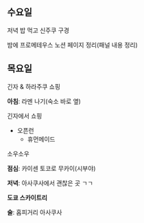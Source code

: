 ## 수요일
저녁 밥 먹고 신주쿠 구경

밤에 프로메테우스 노션 페이지 정리(패널 내용 정리)

## 목요일
긴자 & 하라주쿠 쇼핑

**아침**: 라멘 나기(숙소 바로 옆)

긴자에서 쇼핑
- 오픈런
	- 휴먼메이드

소우소우

**점심**: 카이센 토코로 무카이(시부야)

**저녁**: 아사쿠사에서 괜찮은 곳 ㄱㄱ

**도쿄 스카이트리**

**술**: 홉피거리
아사쿠사



